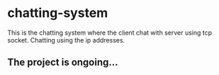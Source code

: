 # chatting-system
This is the chatting system where the client chat with server using tcp socket. Chatting using the ip addresses.

## The project is ongoing...
